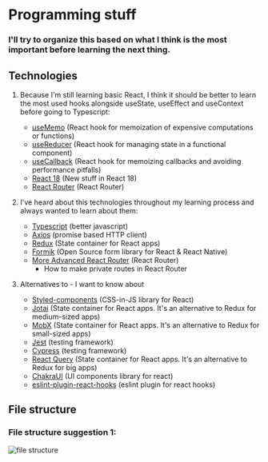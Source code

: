 # Programming stuff

### I'll try to organize this based on what I think is the most important before learning the next thing.

## Technologies

1. Because I'm still learning basic React, I think it should be better to learn the most used hooks alongside useState,
   useEffect and useContext before going to Typescript:

   - [useMemo](https://es.reactjs.org/docs/hooks-reference.html#usememo) (React hook for memoization of expensive computations or functions)
   - [useReducer](https://es.reactjs.org/docs/hooks-reference.html#usereducer) (React hook for managing state in a functional component)
   - [useCallback](https://es.reactjs.org/docs/hooks-reference.html#usecallback) (React hook for memoizing callbacks and avoiding performance pitfalls)
   - [React 18](https://reactjs.org/blog/2022/03/29/react-v18.html) (New stuff in React 18)
   - [React Router](https://reactrouter.com/docs/en/v6) (React Router)

2. I've heard about this technologies throughout my learning process and always wanted to learn about them:

   - [Typescript](https://www.typescriptlang.org/) (better javascript)
   - [Axios](https://www.npmjs.com/package/axios) (promise based HTTP client)
   - [Redux](https://es.redux.js.org/) (State container for React apps)
   - [Formik](https://formik.org/) (Open Source form library for React & React Native)
   - [More Advanced React Router](https://reactrouter.com/docs/en/v6) (React Router)
     - How to make private routes in React Router

3. Alternatives to - I want to know about
   - [Styled-components](https://www.styled-components.com/) (CSS-in-JS library for React)
   - [Jotai](https://jotai.org/) (State container for React apps. It's an alternative to Redux for medium-sized apps)
   - [MobX](https://mobx.js.org/) (State container for React apps. It's an alternative to Redux for small-sized apps)
   - [Jest](https://jestjs.io/) (testing framework)
   - [Cypress](https://www.cypress.io/) (testing framework)
   - [React Query](https://es.redux.js.org/) (State container for React apps. It's an alternative to Redux for big apps)
   - [ChakraUI](https://chakra-ui.com/) (UI components library for react)
   - [eslint-plugin-react-hooks](https://www.npmjs.com/package/eslint-plugin-react-hooks) (eslint plugin for react hooks)

## File structure

### File structure suggestion 1:

![file structure](https://i.imgur.com/t2TFEB3.png)
